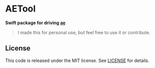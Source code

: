 # AETool

**Swift package for driving [ae](https://github.com/tadija/ae)**

> I made this for personal use, but feel free to use it or contribute.

## License
This code is released under the MIT license. See [LICENSE](LICENSE) for details.
